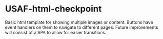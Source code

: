 # USAF-html-checkpoint

Basic html template for showing multiple images or content. Buttons have event handlers on them to navigate to different pages.
Future improvements will consist of a SPA to allow for easier transitions.

